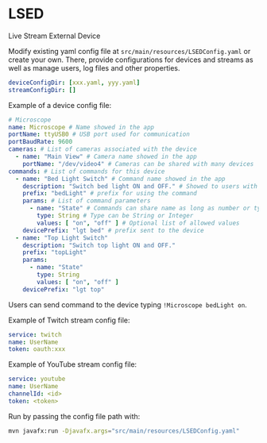 # LSED
Live Stream External Device

Modify existing yaml config file at `src/main/resources/LSEDConfig.yaml` or create your own.
There, provide configurations for devices and streams as well as manage users, log files and other properties.

```yaml
deviceConfigDir: [xxx.yaml, yyy.yaml]
streamConfigDir: []
```

Example of a device config file:
```yaml
# Microscope
name: Microscope # Name showed in the app
portName: ttyUSB0 # USB port used for communication
portBaudRate: 9600
cameras: # List of cameras associated with the device
  - name: "Main View" # Camera name showed in the app
    portName: "/dev/video4" # Cameras can be shared with many devices
commands: # List of commands for this device
  - name: "Bed Light Switch" # Command name showed in the app
    description: "Switch bed light ON and OFF." # Showed to users with !help
    prefix: "bedLight" # prefix for using the command
    params: # List of command parameters
      - name: "State" # Commands can share name as long as number or type of parameters is unique
        type: String # Type can be String or Integer
        values: [ "on", "off" ] # Optional list of allowed values
    devicePrefix: "lgt bed" # prefix sent to the device
  - name: "Top Light Switch"
    description: "Switch top light ON and OFF."
    prefix: "topLight"
    params:
      - name: "State"
        type: String
        values: [ "on", "off" ]
    devicePrefix: "lgt top"
```
Users can send command to the device typing `!Microscope bedLight on`.

Example of Twitch stream config file:
```yaml
service: twitch
name: UserName
token: oauth:xxx
```

Example of YouTube stream config file:
```yaml
service: youtube
name: UserName
channelId: <id>
token: <token>
```

Run by passing the config file path with:
```bash
mvn javafx:run -Djavafx.args="src/main/resources/LSEDConfig.yaml"
```